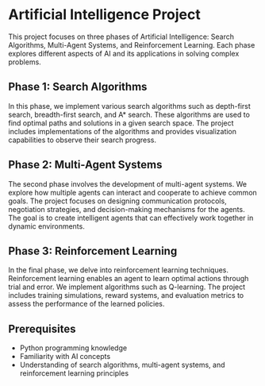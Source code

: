 # Artificial Intelligence Project

This project focuses on three phases of Artificial Intelligence: Search Algorithms, Multi-Agent Systems, and Reinforcement Learning. Each phase explores different aspects of AI and its applications in solving complex problems.

## Phase 1: Search Algorithms
In this phase, we implement various search algorithms such as depth-first search, breadth-first search, and A* search. These algorithms are used to find optimal paths and solutions in a given search space. The project includes implementations of the algorithms and provides visualization capabilities to observe their search progress.

## Phase 2: Multi-Agent Systems
The second phase involves the development of multi-agent systems. We explore how multiple agents can interact and cooperate to achieve common goals. The project focuses on designing communication protocols, negotiation strategies, and decision-making mechanisms for the agents. The goal is to create intelligent agents that can effectively work together in dynamic environments.

## Phase 3: Reinforcement Learning
In the final phase, we delve into reinforcement learning techniques. Reinforcement learning enables an agent to learn optimal actions through trial and error. We implement algorithms such as Q-learning. The project includes training simulations, reward systems, and evaluation metrics to assess the performance of the learned policies.

## Prerequisites
- Python programming knowledge
- Familiarity with AI concepts
- Understanding of search algorithms, multi-agent systems, and reinforcement learning principles


